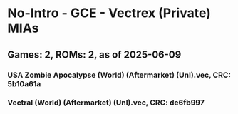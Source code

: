 # No-Intro - GCE - Vectrex (Private) MIAs
## Games: 2, ROMs: 2, as of 2025-06-09

### USA Zombie Apocalypse (World) (Aftermarket) (Unl).vec, CRC: 5b10a61a
### Vectral (World) (Aftermarket) (Unl).vec, CRC: de6fb997
